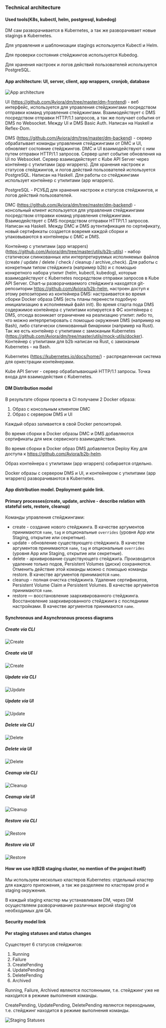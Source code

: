 ### Technical architecture

#### Used tools(K8s, kubectl, helm, postgresql, kubedog)

DM сам разворачивается в Kubernetes, а так же разворачивает новые stagings в Kubernetes.

Для управления и шаблонизации stagings используется Kubectl и Helm.

Для проверки состояния стейджингов используется Kubedog.

Для хранения настроек и логов действий пользователей используется PostgreSQL.

#### App architecture: UI, server, client, app wrappers, cronjob, database

![App architecture](diagrams/images/app-architecture.png)

UI (https://github.com/Aviora/dm/tree/master/dm-frontend) - веб интерфейс,
используется для управления стейджингами посредством отправки команд управления стейджингами.
Взаимодействует с DMS посредством отправки HTTP/1.1 запросов, а так же получает
события от DMS по Websocket. Между UI и DMS Basic Auth. Написан на Haskell и Reflex-Dom.

DMS (https://github.com/Aviora/dm/tree/master/dm-backend) - сервер обрабатывает
команды управления стейджингами от DMC и UI, обновляет состояние стейджингов.
DMC и UI взаимодействуют с ним путем отправки HTTP/1.1 запросов.
Сервер шлет событие обновления на UI по Websocket. Сервер взаимодействует с Kube API Server
через контейнер с утилитами (app wrappers).  Для хранения настроек и статусов стейджингов,
и логов действий пользователей используется PostgreSQL. Написан на Haskell. Для работы
со стейджингами использует контейнер с утилитами (app wrappers).

PostgreSQL - РСУБД для хранения настроек и статусов стейджингов, и логов
действий пользователей.

DMC (https://github.com/Aviora/dm/tree/master/dm-backend) - консольный клиент
используется для управления стейджингами посредством отправки команд управления
стейджингами. Взаимодействует с DMS посредством отправки HTTP/1.1 запросов.
Написан на Haskell. Между DMC и DMS аутентификация по сертификату,
новый сертификаты создается вовремя каждой сборки и упаковываются в контейнеры с DMC и DMS.

Контейнер с утилитами (app wrappers) (https://github.com/Aviora/dm/tree/master/utils/b2b-utils) -
набор статически слинкованных или интерпретируемых исполняемых файлов (create
/ update / delete / check / cleanup / archive_check). Для работы с конкретным типом стейджинга
(например b2b) и с помощью конкретного набора утилит (helm, kubectl, kubedog),
которые взаимодействуют с Kubernetes посредством отправки запросов в Kube API
Server. Сhart-ы разворачиваемого стейджинга находятся git-репозитории
https://github.com/Aviora/b2b-helm, настроен доступ к этому репозиторию из контейнера DMS:
настраивается во время сборки Docker образа DMS (есть планы перенести подобную инициализацию в исполняемый файл init).
Во время старта пода DMS содержимое контейнера с утилитами копируется в ФС контейнера с DMS,
отсюда возникает ограничение на реализацию утилит:
либо то, что можно интерпретировать с помощью окружения DMS (например на Bash), либо
статически слинкованный бинарники (например на Rust). Так же есть контейнер с
утилитами с замоканым Kubernetes (https://github.com/Aviora/dm/tree/master/utils/mock-utils/docker).
Контейнер с утилитами для b2b написан на Rust, с замоканым Kubernetes - на Bash.

Kubernetes (https://kubernetes.io/docs/home/) - распределенная система для
оркестрации контейнерами.

Kube API Server - сервер обрабатывающий HTTP/1.1 запросы. Точка входа для
взаимодействия с Kubernetes.

#### DM Distribution model

В результате сборки проекта в CI получаем 2 Docker образа:
1. Образ с консольным клиентом DMC
2. Образ с сервером DMS и UI

Каждый образ заливается в свой Docker репозиторий.

Во время сборки в Docker образы DMC и DMS добавляются сертификаты для меж сервисного взаимодействия.

Во время сборки в Docker образ DMS добавляется Deploy Key для доступа к https://github.com/Aviora/b2b-helm.

Образ контейнера с утилитами (app wrappers) собирается отдельно.

Docker образы с сервером DMS и UI, и контейнером с утилитами (app wrappers) разворачиваются в Kubernetes.


#### App distribution model. Deployment guide link.

#### Primary processes(create, update, archive - describe relation with stateful sets, restore, cleanup)

Команды управления стейджингами:
* create - создание нового стейджинга.
  В качестве аргументов принимаются `name`, `tag` и опциональные `overrides` (уровня App или Staging, открытие или секретные).
* update - обновление существующего стейджинга.
  В качестве аргументов принимаются `name`, `tag` и опциональные `overrides` (уровня App или Staging, открытие или секретные). 
* delete - архивирование существующего стейджига.
  Производится удаление только подов, Persistent Volumes (диски) сохраняются. Отменить действие этой команды можно с помощью команды restore.
  В качестве аргументов принимаются `name`. 
* cleanup - полная очистка стейджинга.
  Удаление сертификатов, Persistent Volume Claim и Persistent Volumes.
  В качестве аргументов принимаются `name`. 
* restore — восстановление заархивированного стейджинга.
  Восстановление заархивированного стейджинга с последними настройками.
  В качестве аргументов принимаются `name`. 

#### Synchronous and Asynchronous process diagrams

##### Create via CLI
![Create](diagrams/images/technical-architecture-create-via-cli.png)

##### Create via UI
![Create](diagrams/images/technical-architecture-create-via-ui.png)

##### Update via CLI
![Update](diagrams/images/technical-architecture-update-via-cli.png)

##### Update via UI
![Update](diagrams/images/technical-architecture-update-via-ui.png)

##### Delete via CLI
![Delete](diagrams/images/technical-architecture-delete-via-cli.png)

##### Delete via UI
![Delete](diagrams/images/technical-architecture-delete-via-ui.png)

##### Ceanup via CLI
![Cleanup](diagrams/images/technical-architecture-cleanup-via-cli.png)

##### Ceanup via UI
![Cleanup](diagrams/images/technical-architecture-cleanup-via-ui.png)

##### Restore via CLI
![Restore](diagrams/images/technical-architecture-restore-via-cli.png)

##### Restore via UI
![Restore](diagrams/images/technical-architecture-restore-via-ui.png)

#### How we use it(B2B staging cluster, no mention of the project itself)

Мы используем несколько кластеров Kubernetes: отдельный кластер для каждого приложения, а так же разделяем по кластерам prod и staging окружения.

В каждый staging кластер мы устанавливаем DM, через DM осуществляем разворачивание различных версий staging'ов необходимых для QA.

#### Security model link

#### Per staging statuses and status changes

Существует 6 статусов стейджигов:
1. Running
2. Failure
3. CreatePending
4. UpdatePending
5. DeletePending
6. Archived

Running, Failure, Archived являются постоянными, т.е. стейджинг уже не находится в режиме выполнения команды.

CreatePending, UpdatePending, DeletePending являются переходными, т.е. стейджинг находится в режиме выполнения команды.

![Staging Statuses](diagrams/images/technical-architecture-staging-statuses-fsm.png)
